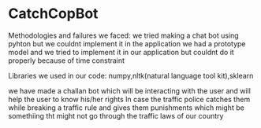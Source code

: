 # CatchCopBot
 Methodologies and failures we faced:
 we tried making a chat bot using pyhton but we couldnt implement it in the application
 we had a prototype model and we tried to implement it in our application but couldnt do it properly because of time constraint
 
 Libraries we used in our code:
 numpy,nltk(natural language tool kit),sklearn
 
 
 we have made a challan bot which will be interacting with the user and will help the user to know his/her rights
 In case the traffic police catches them while breaking a traffic rule and gives them punishments which might be somethiing tht might not go through the traffic laws of our country
 
 
